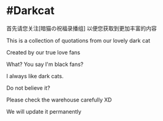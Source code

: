 <h1>#Darkcat</h1>

首先请您关注[暗猫の祝福录播组] 以便您获取到更加丰富的内容



This is a collection of quotations from our lovely dark cat

Created by our true love fans

What? You say I'm black fans?

I always like dark cats.

Do not believe it?

Please check the warehouse carefully XD

We will update it permanently

  [1]: https://space.bilibili.com/386150147
